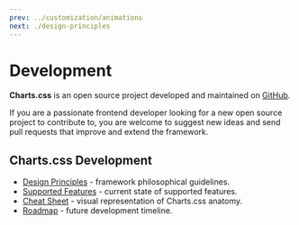 ```yaml
---
prev: ../customization/animations
next: ./design-principles
---
```


# Development

**Charts.css** is an open source project developed and maintained on [GitHub](https://github.com/ChartsCSS/charts.css).

If you are a passionate frontend developer looking for a new open source project to contribute to, you are welcome to suggest new ideas and send pull requests that improve and extend the framework.

## Charts.css Development

* [Design Principles](/development/design-principles/) - framework philosophical guidelines.
* [Supported Features](/development/supported-features/) - current state of supported features.
* [Cheat Sheet](/development/cheat-sheet/) - visual representation of Charts.css anatomy.
* [Roadmap](/development/roadmap/) - future development timeline.
